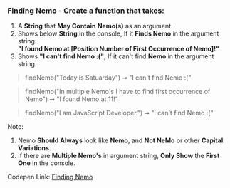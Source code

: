 ### Finding Nemo - Create a function that takes: 

1. A **String** that **May Contain** **Nemo(s)** as an argument.
1. Shows below **String** in the console, If it **Finds Nemo** in the argument string:<br>
    **"I found Nemo at [Position Number of First Occurrence of Nemo]!"**
1. Shows **"I can't find Nemo :("**, If it can't find **Nemo** in the argument string.    

> findNemo("Today is Satuarday") ➞ "I can't find Nemo :("

> findNemo("In multiple Nemo's I have to find first occurrence of Nemo") ➞ "I found Nemo at 11!"

> findNemo("I am JavaScript Developer.") ➞ "I can't find Nemo :("

Note: 
1. Nemo **Should Always** look like **Nemo**, and **Not NeMo** or other **Capital Variations**.
1. If there are **Multiple Nemo's** in argument string, **Only Show** the **First One** in the console. 

Codepen Link: [Finding Nemo]()
